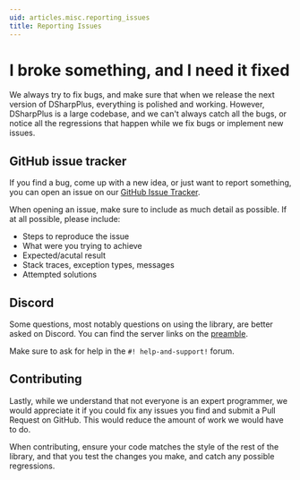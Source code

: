 ```yaml
---
uid: articles.misc.reporting_issues
title: Reporting Issues
---
```


# I broke something, and I need it fixed

We always try to fix bugs, and make sure that when we release the next version of DSharpPlus, everything is polished and
working. However, DSharpPlus is a large codebase, and we can't always catch all the bugs, or notice all the regressions
that happen while we fix bugs or implement new issues.

## GitHub issue tracker

If you find a bug, come up with a new idea, or just want to report something, you can open an issue on our
[GitHub Issue Tracker][0].

When opening an issue, make sure to include as much detail as possible. If at all possible, please include:

* Steps to reproduce the issue
* What were you trying to achieve
* Expected/acutal result
* Stack traces, exception types, messages
* Attempted solutions

## Discord

Some questions, most notably questions on using the library, are better asked on Discord. You can find the server links
on the [preamble][1].

Make sure to ask for help in the `#! help-and-support!` forum.

## Contributing

Lastly, while we understand that not everyone is an expert programmer, we would appreciate it if you could fix any
issues you find and submit a Pull Request on GitHub. This would reduce the amount of work we would have to do.

When contributing, ensure your code matches the style of the rest of the library, and that you test the changes you
make, and catch any possible regressions.

<!-- LINKS -->
[0]:  https://github.com/DSharpPlus/DSharpPlus/issues "DSharpPlus issues on GitHub"
[1]:  xref:articles.preamble
